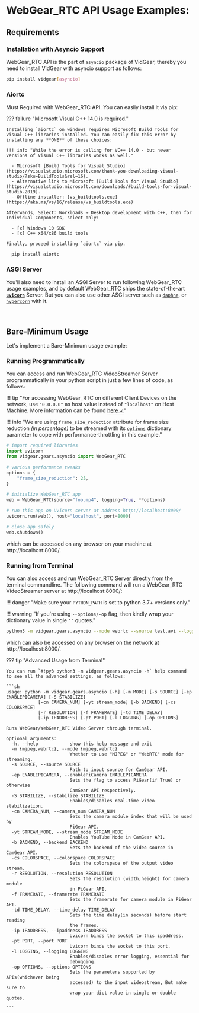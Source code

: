 <!--
===============================================
vidgear library source-code is deployed under the Apache 2.0 License:

Copyright (c) 2019 Abhishek Thakur(@abhiTronix) <abhi.una12@gmail.com>

Licensed under the Apache License, Version 2.0 (the "License");
you may not use this file except in compliance with the License.
You may obtain a copy of the License at

   http://www.apache.org/licenses/LICENSE-2.0

Unless required by applicable law or agreed to in writing, software
distributed under the License is distributed on an "AS IS" BASIS,
WITHOUT WARRANTIES OR CONDITIONS OF ANY KIND, either express or implied.
See the License for the specific language governing permissions and
limitations under the License.
===============================================
-->

# WebGear_RTC API Usage Examples:

## Requirements

### Installation with Asyncio Support


WebGear_RTC API is the part of `asyncio` package of VidGear, thereby you need to install VidGear with asyncio support as follows:

  ```sh
  pip install vidgear[asyncio]
  ```

### Aiortc

Must Required with WebGear_RTC API. You can easily install it via pip:

??? failure "Microsoft Visual C++ 14.0 is required."
    
    Installing `aiortc` on windows requires Microsoft Build Tools for Visual C++ libraries installed. You can easily fix this error by installing any **ONE** of these choices:

    !!! info "While the error is calling for VC++ 14.0 - but newer versions of Visual C++ libraries works as well."

      - Microsoft [Build Tools for Visual Studio](https://visualstudio.microsoft.com/thank-you-downloading-visual-studio/?sku=BuildTools&rel=16).
      - Alternative link to Microsoft [Build Tools for Visual Studio](https://visualstudio.microsoft.com/downloads/#build-tools-for-visual-studio-2019).
      - Offline installer: [vs_buildtools.exe](https://aka.ms/vs/16/release/vs_buildtools.exe)

    Afterwards, Select: Workloads → Desktop development with C++, then for Individual Components, select only:

      - [x] Windows 10 SDK
      - [x] C++ x64/x86 build tools

    Finally, proceed installing `aiortc` via pip.

```sh
  pip install aiortc
``` 

### ASGI Server

You'll also need to install an ASGI Server to run following WebGear_RTC usage examples, and by default WebGear_RTC ships the state-of-the-art [**`uvicorn`**](http://www.uvicorn.org/) Server. But you can also use other ASGI server such as [`daphne`](https://github.com/django/daphne/), or [`hypercorn`](https://pgjones.gitlab.io/hypercorn/) with it.


&nbsp; 


## Bare-Minimum Usage

Let's implement a Bare-Minimum usage example:

### Running Programmatically

You can access and run WebGear_RTC VideoStreamer Server programmatically in your python script in just a few lines of code, as follows:

!!! tip "For accessing WebGear_RTC on different Client Devices on the network, use `"0.0.0.0"` as host value instead of `"localhost"` on Host Machine. More information can be found [here ➶](../../../help/webgear_rtc_faqs/#is-it-possible-to-stream-on-a-different-device-on-the-network-with-webgear_rtc)"

!!! info "We are using `frame_size_reduction` attribute for frame size reduction _(in percentage)_ to be streamed with its [`options`](../params/#options) dictionary parameter to cope with performance-throttling in this example."

```python hl_lines="7"
# import required libraries
import uvicorn
from vidgear.gears.asyncio import WebGear_RTC

# various performance tweaks
options = {
    "frame_size_reduction": 25,
}

# initialize WebGear_RTC app
web = WebGear_RTC(source="foo.mp4", logging=True, **options)

# run this app on Uvicorn server at address http://localhost:8000/
uvicorn.run(web(), host="localhost", port=8000)

# close app safely
web.shutdown()
```

which can be accessed on any browser on your machine at http://localhost:8000/.


### Running from Terminal

You can also access and run WebGear_RTC Server directly from the terminal commandline. The following command will run a WebGear_RTC VideoStreamer server at http://localhost:8000/:

!!! danger "Make sure your `PYTHON_PATH` is set to python 3.7+ versions only."

!!! warning "If you're using `--options/-op` flag, then kindly wrap your dictionary value in single `''` quotes."

```sh
python3 -m vidgear.gears.asyncio --mode webrtc --source test.avi --logging True --options '{"frame_size_reduction": 50, "frame_jpeg_quality": 80, "frame_jpeg_optimize": True, "frame_jpeg_progressive": False}'
```

which can also be accessed on any browser on the network at http://localhost:8000/.


??? tip "Advanced Usage from Terminal"

    You can run `#!py3 python3 -m vidgear.gears.asyncio -h` help command to see all the advanced settings, as follows:

    ```sh
    usage: python -m vidgear.gears.asyncio [-h] [-m MODE] [-s SOURCE] [-ep ENABLEPICAMERA] [-S STABILIZE]
                [-cn CAMERA_NUM] [-yt stream_mode] [-b BACKEND] [-cs COLORSPACE]
                [-r RESOLUTION] [-f FRAMERATE] [-td TIME_DELAY]
                [-ip IPADDRESS] [-pt PORT] [-l LOGGING] [-op OPTIONS]

    Runs WebGear/WebGear_RTC Video Server through terminal.

    optional arguments:
      -h, --help            show this help message and exit
      -m {mjpeg,webrtc}, --mode {mjpeg,webrtc}
                            Whether to use "MJPEG" or "WebRTC" mode for streaming.
      -s SOURCE, --source SOURCE
                            Path to input source for CamGear API.
      -ep ENABLEPICAMERA, --enablePiCamera ENABLEPICAMERA
                            Sets the flag to access PiGear(if True) or otherwise
                            CamGear API respectively.
      -S STABILIZE, --stabilize STABILIZE
                            Enables/disables real-time video stabilization.
      -cn CAMERA_NUM, --camera_num CAMERA_NUM
                            Sets the camera module index that will be used by
                            PiGear API.
      -yt STREAM_MODE, --stream_mode STREAM_MODE
                            Enables YouTube Mode in CamGear API.
      -b BACKEND, --backend BACKEND
                            Sets the backend of the video source in CamGear API.
      -cs COLORSPACE, --colorspace COLORSPACE
                            Sets the colorspace of the output video stream.
      -r RESOLUTION, --resolution RESOLUTION
                            Sets the resolution (width,height) for camera module
                            in PiGear API.
      -f FRAMERATE, --framerate FRAMERATE
                            Sets the framerate for camera module in PiGear API.
      -td TIME_DELAY, --time_delay TIME_DELAY
                            Sets the time delay(in seconds) before start reading
                            the frames.
      -ip IPADDRESS, --ipaddress IPADDRESS
                            Uvicorn binds the socket to this ipaddress.
      -pt PORT, --port PORT
                            Uvicorn binds the socket to this port.
      -l LOGGING, --logging LOGGING
                            Enables/disables error logging, essential for
                            debugging.
      -op OPTIONS, --options OPTIONS
                            Sets the parameters supported by APIs(whichever being
                            accessed) to the input videostream, But make sure to
                            wrap your dict value in single or double quotes.

    ```

&nbsp; 